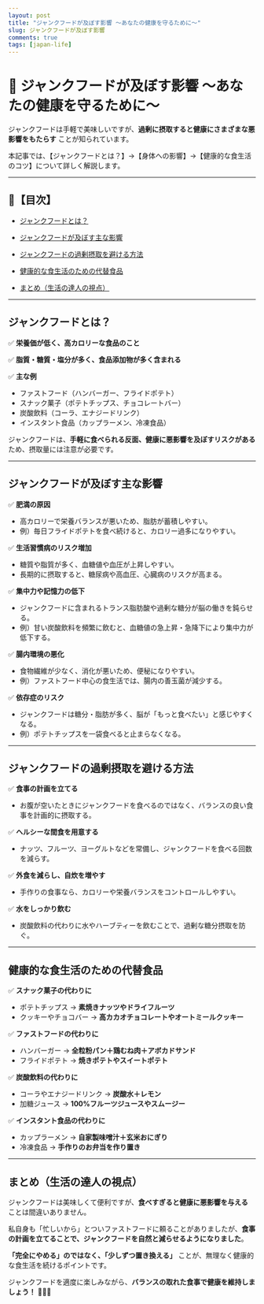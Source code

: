 ```yaml
---
layout: post
title: "ジャンクフードが及ぼす影響 ～あなたの健康を守るために～"
slug: ジャンクフードが及ぼす影響
comments: true
tags: [japan-life]
---
```


# 🍔 ジャンクフードが及ぼす影響 ～あなたの健康を守るために～


ジャンクフードは手軽で美味しいですが、**過剰に摂取すると健康にさまざまな悪影響をもたらす** ことが知られています。


本記事では、【ジャンクフードとは？】→【身体への影響】→【健康的な食生活のコツ】について詳しく解説します。


---


## 📌【目次】


- [ジャンクフードとは？](#ジャンクフードとは？)

- [ジャンクフードが及ぼす主な影響](#ジャンクフードが及ぼす主な影響)

- [ジャンクフードの過剰摂取を避ける方法](#ジャンクフードの過剰摂取を避ける方法)

- [健康的な食生活のための代替食品](#健康的な食生活のための代替食品)

- [まとめ（生活の達人の視点）](#まとめ（生活の達人の視点）)


---


## ジャンクフードとは？


✅ **栄養価が低く、高カロリーな食品のこと**

✅ **脂質・糖質・塩分が多く、食品添加物が多く含まれる**

✅ **主な例**

- ファストフード（ハンバーガー、フライドポテト）
- スナック菓子（ポテトチップス、チョコレートバー）
- 炭酸飲料（コーラ、エナジードリンク）
- インスタント食品（カップラーメン、冷凍食品）


ジャンクフードは、**手軽に食べられる反面、健康に悪影響を及ぼすリスクがある** ため、摂取量には注意が必要です。


---


## ジャンクフードが及ぼす主な影響


✅ **肥満の原因**

- 高カロリーで栄養バランスが悪いため、脂肪が蓄積しやすい。
- 例）毎日フライドポテトを食べ続けると、カロリー過多になりやすい。


✅ **生活習慣病のリスク増加**

- 糖質や脂質が多く、血糖値や血圧が上昇しやすい。
- 長期的に摂取すると、糖尿病や高血圧、心臓病のリスクが高まる。


✅ **集中力や記憶力の低下**

- ジャンクフードに含まれるトランス脂肪酸や過剰な糖分が脳の働きを鈍らせる。
- 例）甘い炭酸飲料を頻繁に飲むと、血糖値の急上昇・急降下により集中力が低下する。


✅ **腸内環境の悪化**

- 食物繊維が少なく、消化が悪いため、便秘になりやすい。
- 例）ファストフード中心の食生活では、腸内の善玉菌が減少する。


✅ **依存症のリスク**

- ジャンクフードは糖分・脂肪が多く、脳が「もっと食べたい」と感じやすくなる。
- 例）ポテトチップスを一袋食べると止まらなくなる。


---


## ジャンクフードの過剰摂取を避ける方法


✅ **食事の計画を立てる**

- お腹が空いたときにジャンクフードを食べるのではなく、バランスの良い食事を計画的に摂取する。


✅ **ヘルシーな間食を用意する**

- ナッツ、フルーツ、ヨーグルトなどを常備し、ジャンクフードを食べる回数を減らす。


✅ **外食を減らし、自炊を増やす**

- 手作りの食事なら、カロリーや栄養バランスをコントロールしやすい。


✅ **水をしっかり飲む**

- 炭酸飲料の代わりに水やハーブティーを飲むことで、過剰な糖分摂取を防ぐ。


---


## 健康的な食生活のための代替食品


✅ **スナック菓子の代わりに**

- ポテトチップス → **素焼きナッツやドライフルーツ**
- クッキーやチョコバー → **高カカオチョコレートやオートミールクッキー**


✅ **ファストフードの代わりに**

- ハンバーガー → **全粒粉パン＋鶏むね肉＋アボカドサンド**
- フライドポテト → **焼きポテトやスイートポテト**


✅ **炭酸飲料の代わりに**

- コーラやエナジードリンク → **炭酸水＋レモン**
- 加糖ジュース → **100%フルーツジュースやスムージー**


✅ **インスタント食品の代わりに**

- カップラーメン → **自家製味噌汁＋玄米おにぎり**
- 冷凍食品 → **手作りのお弁当を作り置き**


---


## まとめ（生活の達人の視点）


ジャンクフードは美味しくて便利ですが、**食べすぎると健康に悪影響を与える** ことは間違いありません。


私自身も「忙しいから」とついファストフードに頼ることがありましたが、**食事の計画を立てることで、ジャンクフードを自然と減らせるようになりました**。


**「完全にやめる」のではなく、「少しずつ置き換える」** ことが、無理なく健康的な食生活を続けるポイントです。


ジャンクフードを適度に楽しみながら、**バランスの取れた食事で健康を維持しましょう！** 🍔🚫✨

